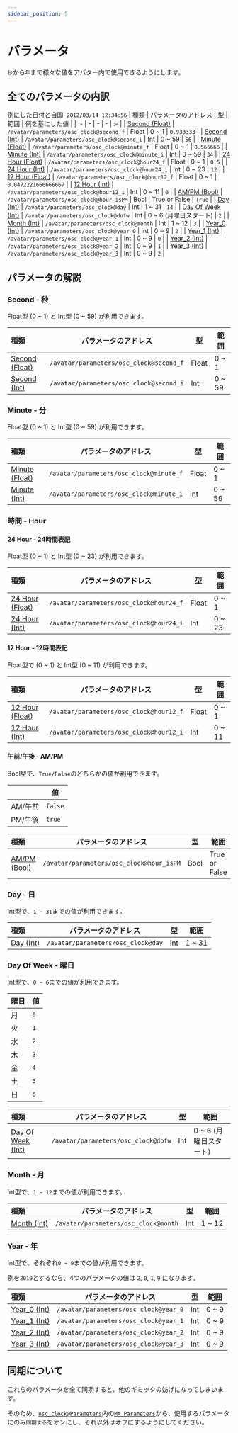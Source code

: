 ```yaml
---
sidebar_position: 5
---
```


# パラメータ

`秒`から`年`まで様々な値をアバター内で使用できるようにします。

## 全てのパラメータの内訳

例にした日付と自国: `2012/03/14 12:34:56`
| 種類 | パラメータのアドレス  | 型 | 範囲 | 例を基にした値 |
| :- | - | - | - | :- |
| [Second (Float)](#second---秒) | `/avatar/parameters/osc_clock@second_f`  | Float  | 0 ~ 1 | `0.933333` |
| [Second (Int)](#second---秒) | `/avatar/parameters/osc_clock@second_i`  | Int  | 0 ~ 59 | `56` |
| [Minute (Float)](#minute---分) | `/avatar/parameters/osc_clock@minute_f`  | Float  | 0 ~ 1 | `0.566666` |
| [Minute (Int)](#minute---分) | `/avatar/parameters/osc_clock@minute_i`  | Int  | 0 ~ 59 | `34` |
| [24 Hour (Float)](#24-hour---24時間表記) | `/avatar/parameters/osc_clock@hour24_f`  | Float  | 0 ~ 1 | `0.5` |
| [24 Hour (Int)](#24-hour---24時間表記) | `/avatar/parameters/osc_clock@hour24_i`  | Int  | 0 ~ 23 | `12` |
| [12 Hour (Float)](#12-hour---12時間表記) | `/avatar/parameters/osc_clock@hour12_f`  | Float  | 0 ~ 1 | `0.0472221666666667` |
| [12 Hour (Int)](#12-hour---12時間表記) | `/avatar/parameters/osc_clock@hour12_i`  | Int  | 0 ~ 11 | `0` |
| [AM/PM (Bool)](#午前午後---ampm) | `/avatar/parameters/osc_clock@hour_isPM`  | Bool  | True or False | `True` |
| [Day (Int)](#day---日) | `/avatar/parameters/osc_clock@day`  | Int  | 1 ~ 31 | `14` |
| [Day Of Week (Int)](#day-of-week---曜日) | `/avatar/parameters/osc_clock@dofw`  | Int  | 0 ~ 6 (月曜日スタート) | `2` |
| [Month (Int)](#month---月) | `/avatar/parameters/osc_clock@month`  | Int  | 1 ~ 12 | `3` |
| [Year_0 (Int)](#year---年) | `/avatar/parameters/osc_clock@year_0`  | Int  | 0 ~ 9 | `2` |
| [Year_1 (Int)](#year---年) | `/avatar/parameters/osc_clock@year_1`  | Int  | 0 ~ 9 | `0` |
| [Year_2 (Int)](#year---年) | `/avatar/parameters/osc_clock@year_2`  | Int  | 0 ~ 9 | `1` |
| [Year_3 (Int)](#year---年) | `/avatar/parameters/osc_clock@year_3`  | Int  | 0 ~ 9 | `2` |

## パラメータの解説

### Second - 秒

Float型 (0 ~ 1) と Int型 (0 ~ 59) が利用できます。

| 種類 | パラメータのアドレス  | 型 | 範囲 |
| :- | - | - | - |
| [Second (Float)](#second---秒) | `/avatar/parameters/osc_clock@second_f`  | Float  | 0 ~ 1 |
| [Second (Int)](#second---秒) | `/avatar/parameters/osc_clock@second_i`  | Int  | 0 ~ 59 |

### Minute - 分

Float型 (0 ~ 1) と Int型 (0 ~ 59) が利用できます。

| 種類 | パラメータのアドレス  | 型 | 範囲 |
| :- | - | - | - |
| [Minute (Float)](#minute---分) | `/avatar/parameters/osc_clock@minute_f`  | Float  | 0 ~ 1 |
| [Minute (Int)](#minute---分) | `/avatar/parameters/osc_clock@minute_i`  | Int  | 0 ~ 59 |

### 時間 - Hour

#### 24 Hour - 24時間表記

Float型 (0 ~ 1) と Int型 (0 ~ 23) が利用できます。

| 種類 | パラメータのアドレス  | 型 | 範囲 |
| :- | - | - | - |
| [24 Hour (Float)](#24-hour---24時間表記) | `/avatar/parameters/osc_clock@hour24_f`  | Float  | 0 ~ 1 |
| [24 Hour (Int)](#24-hour---24時間表記) | `/avatar/parameters/osc_clock@hour24_i`  | Int  | 0 ~ 23 |


#### 12 Hour - 12時間表記

Float型で (0 ~ 1) と Int型 (0 ~ 11) が利用できます。

| 種類 | パラメータのアドレス  | 型 | 範囲 |
| :- | - | - | - |
| [12 Hour (Float)](#12-hour---12時間表記) | `/avatar/parameters/osc_clock@hour12_f`  | Float  | 0 ~ 1 |
| [12 Hour (Int)](#12-hour---12時間表記) | `/avatar/parameters/osc_clock@hour12_i`  | Int  | 0 ~ 11 |

#### 午前/午後 - AM/PM 

Bool型で、`True/False`のどちらかの値が利用できます。

| 　 | 値  |
| - | - |
| AM/午前 | `false` |
| PM/午後 | `true` |

| 種類 | パラメータのアドレス  | 型 | 範囲 |
| :- | - | - | - |
| [AM/PM (Bool)](#午前午後---ampm) | `/avatar/parameters/osc_clock@hour_isPM`  | Bool  | True or False |

### Day - 日

Int型で、`1 ~ 31`までの値が利用できます。

| 種類 | パラメータのアドレス  | 型 | 範囲 |
| :- | - | - | - |
| [Day (Int)](#day---日) | `/avatar/parameters/osc_clock@day`  | Int  | 1 ~ 31 |

### Day Of Week - 曜日

Int型で、`0 ~ 6`までの値が利用できます。

| 曜日 | 値  |
| - | - |
| 月 | `0` |
| 火 | `1` |
| 水 | `2` |
| 木 | `3` |
| 金 | `4` |
| 土 | `5` |
| 日 | `6` |

| 種類 | パラメータのアドレス  | 型 | 範囲 |
| :- | - | - | - |
| [Day Of Week (Int)](#day-of-week---曜日) | `/avatar/parameters/osc_clock@dofw`  | Int  | 0 ~ 6 (月曜日スタート) |

### Month - 月

Int型で、`1 ~ 12`までの値が利用できます。

| 種類 | パラメータのアドレス  | 型 | 範囲 |
| :- | - | - | - |
| [Month (Int)](#month---月) | `/avatar/parameters/osc_clock@month`  | Int  | 1 ~ 12 |

### Year - 年

Int型で、それぞれ`0 ~ 9`までの値が利用できます。

例を`2019`とするなら、4つのパラメータの値は `2`, `0`, `1`, `9` になります。

| 種類 | パラメータのアドレス  | 型 | 範囲 |
| :- | - | - | - |
| [Year_0 (Int)](#year---年) | `/avatar/parameters/osc_clock@year_0`  | Int  | 0 ~ 9 |
| [Year_1 (Int)](#year---年) | `/avatar/parameters/osc_clock@year_1`  | Int  | 0 ~ 9 |
| [Year_2 (Int)](#year---年) | `/avatar/parameters/osc_clock@year_2`  | Int  | 0 ~ 9 |
| [Year_3 (Int)](#year---年) | `/avatar/parameters/osc_clock@year_3`  | Int  | 0 ~ 9 |

## 同期について

これらのパラメータを全て同期すると、他のギミックの妨げになってしまいます。

そのため、[`osc_clock@Parameters`](./about_prefabs_in_Resources#internalosc_clockparameters)内の[`MA Parameters`](https://modular-avatar.nadena.dev/ja/docs/reference/parameters)から、使用するパラメータにのみ`同期する`をオンにし、それ以外はオフにするようにしてください。